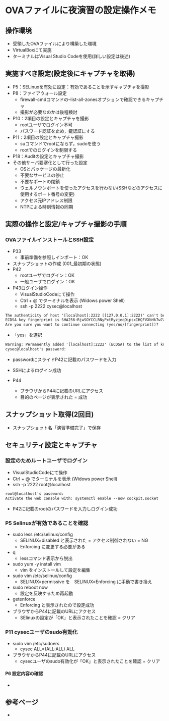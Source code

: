 # OVAファイルに夜演習の設定操作メモ
## 操作環境
- 受領したOVAファイルにより構築した環境
- VirtualBoxにて実施
- ターミナルはVisual Studio Codeを使用(詳しい設定は後述)

## 実施すべき設定(設定後にキャプチャを取得)
- P5：SELinuxを有効に設定：有効であることを示すキャプチャを撮影
- P8：ファイアウォール設定
    - firewall-cmdコマンドの–list-all-zonesオプションで確認できるキャプチャ
    - 撮影が必要なのかは後程検討
- P10：2項目の設定とキャプチャを撮影
    - rootユーザでログイン不可
    - パスワード認証を⽌め，鍵認証にする
- P11：2項目の設定とキャプチャ撮影
    - suコマンドでrootにならず，sudoを使う
    - rootでのログインを制限する
- P18：Auditの設定とキャプチャ撮影
- その他サーバ要塞化として行った設定
    - OSとパッケージの最新化
    - 不要なサービスの停止
    - 不要なポートの閉鎖
    - ウェルノウンポートを使ったアクセスを行わない(SSHなどのアクセスに使用するポート番号の変更)
    - アクセス元IPアドレス制限
    - NTPによる時刻情報の同期

## 実際の操作と設定/キャプチャ撮影の手順
### OVAファイルインストールとSSH設定
- P33
    - 事前準備を参照しインポート：OK
- スナップショットの作成 (001_最初期の状態)
- P42
    - rootユーザでログイン：OK
    - 一般ユーザでログイン：OK
- P43ログイン操作
    - VisualStudioCodeにて操作
    - Ctrl + @ でターミナルを表示 (Widows power Shell)
    - ssh -p 2222 cysec@localhost

```txt
The authenticity of host '[localhost]:2222 ([127.0.0.1]:2222)' can't be established.
ECDSA key fingerprint is SHA256:RjwSOYCCLRNyPxtRyzjeqDipsxIHQFVXbHk7w7zRs7I.        
Are you sure you want to continue connecting (yes/no/[fingerprint])? 
```
- 「yes」を選択

```txt
Warning: Permanently added '[localhost]:2222' (ECDSA) to the list of known hosts.
cysec@localhost's password: 
```
- passwordにスライドP42に記載のパスワードを入力
- SSHによるログイン成功

- P44
    - ブラウザからP44に記載のURLにアクセス
    - 目的のページが表示された = 成功

## スナップショット取得(2回目)
- スナップショット名「演習準備完了」で保存


## セキュリティ設定とキャプチャ
### 設定のためルートユーザでログイン
- VisualStudioCodeにて操作
- Ctrl + @ でターミナルを表示 (Widows power Shell)
- ssh -p 2222 root@localhost

```txt
root@localhost's password: 
Activate the web console with: systemctl enable --now cockpit.socket
```

- P42に記載のrootのパスワードを入力しログイン成功


### P5 Selinuxが有効であることを確認
- sudo less /etc/selinux/config
    - SELINUX=disabled と表示された = アクセス制御されない = NG
    - Enforcing に変更する必要がある
- q
    - lessコマンド表示から脱出
- sudo yum -y install vim
    - vim をインストールして設定を編集
- sudo vim /etc/selinux/config
    - SELINUX=permissive を　SELINUX=Enforcing に手動で書き換え
- sudo reboot now
    - 設定を反映するため再起動
- getenforce
    - Enforcing と表示されたので設定成功
- ブラウザからP44に記載のURLにアクセス
    - SElinuxの設定が「OK」と表示されたことを確認 = クリア

### P11 cysecユーザのsudo有効化
- sudo vim /etc/sudoers
    - cysec ALL=(ALL:ALL) ALL
- ブラウザからP44に記載のURLにアクセス
    - cysecユーザのsudo有効化が「OK」と表示されたことを確認 = クリア



#### P6 設定内容の確認
- 


## 参考ページ
- 

